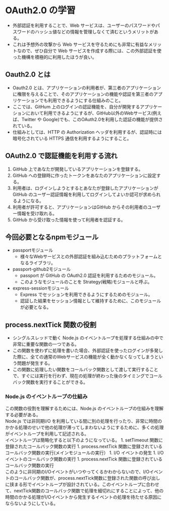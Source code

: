 # OAuth2.0 の学習
  - 外部認証を利用することで、Web サービスは、ユーザーのパスワードやパスワードのハッシュ値などの情報を管理しなくて済むというメリットがある。
  - これは予想外の攻撃から Web サービスを守るためにも非常に有益なメリットなので、ぜひ自分で Web サービスを作成する際には、この外部認証を使った機構を積極的に利用したほうが良い。

## Oauth2.0 とは
  - Oauth2.0 とは、アプリケーションの利用者が、第三者のアプリケーションに権限を与えることで、そのアプリケーションの機能や認証を第三者のアプリケーションでも利用できるようにする仕組みのこと。
  - ここでは、GitHum 上のログインの認証機能を、自分が開発するアプリケーションにおいて利用できるようにするが、GitHub以外のWebサービス(例えば、Twitter や Google)でも、このOAuth2.0を利用した認証の機能が提供されている。
  - 仕組みとしては、HTTP の Authorization ヘッダを利用するが、認証時には暗号化されている HTTPS 通信を利用するようにすること。

## OAuth2.0 で認証機能を利用する流れ
  1. GitHub 上であなたが開発しているアプリケーションを登録する。
  1. GitHub への登録時に作ったトークンをあなたのアプリケーションに設定する。
  1. 利用者は、ログインしようとするとあなたが登録したアプリケーションが GitHub のユーザー認証情報を利用してログインしてよいか認可が求められるようになる。
  1. 利用者が許可すると、アプリケーションはGitHub からその利用者のユーザー情報を受け取れる。
  1. GitHub から受け取った情報を使って利用者を認証する。

## 今回必要となるnpmモジュール
  - passportモジュール
    - 様々なWebサービスとの外部認証を組み込むためのプラットフォームとなるライブラリ。
  - passport-github2モジュール
    - passport が GitHub の OAuth2.0 認証を利用するためのモジュール。
    - このようなモジュールのことを Strategy(戦略)モジュールと呼ぶ。
  - express-sessionモジュール
    - Express でセッションを利用できるようにするためのモジュール。
    - 認証した結果をセッション情報として維持するために、このモジュールが必要となる。

## process.nextTick 関数の役割
  - シングルスレッドで動く Node.js のイベントループを処理する仕組みの中で非常に重要な関数の一つである。
  - この関数を使わずに処理を書いた場合、外部認証を使ったログインが多発した際に、全ての通常のWebサービスの機能が全く動かなくなってしまうという問題が発生する。
  - この関数に処理したい関数をコールバック関数として渡して実行することで、すぐには実行を行わず、現在の処理が終わった後のタイミングでコールバック関数を実行することができる。

### Node.js のイベントループの仕組み
  この関数の役割を理解するためには、Node.js のイベントループの仕組みを理解する必要がある。  
  Node.js では非同期I/O を利用している間に別の処理を行ったり、非常に時間のかかる処理のせいで他の処理が滞ってしまわないようにするために、多くの処理がイベントループを利用して記述される。  
  イベントループは簡略化すると以下のようになっている。
    1. setTimeout 関数に登録されたコールバック関数の実行
    1. process.nextTick 関数に登録されているコールバック関数の実行(メインモジュールの実行）
    1. I/O イベントの発生
    1. I/O イベントのコールバック関数の実行
    1. process.nextTick 関数に登録されているコールバック関数の実行  
  このように非同期のI/Oイベントがいつやってくるかわからないので、I/Oイベントのコールバック関数が、process.nextTick関数に登録された関数の呼び出しに挟まる形でイベントループが設計されている。このイベントループに合わせて、nextTick関数のコールバック関数で処理を細切れにすることによって、他の時間のかかる処理がI/Oイベントから発生するイベントの処理を待たせる原因にならないようにしている。

